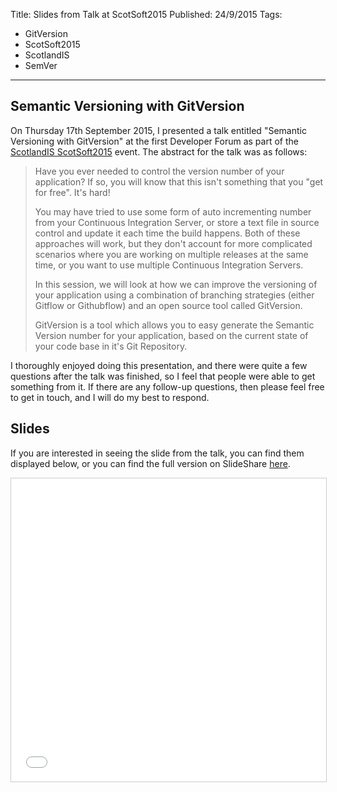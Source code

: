 Title: Slides from Talk at ScotSoft2015
Published: 24/9/2015
Tags: 
  - GitVersion
  - ScotSoft2015
  - ScotlandIS
  - SemVer
---

## Semantic Versioning with GitVersion
On Thursday 17th September 2015, I presented a talk entitled "Semantic Versioning with GitVersion" at the first Developer Forum as part of the [ScotlandIS ScotSoft2015](http://www.scotlandis.com/scotsoft2015/) event.  The abstract for the talk was as follows:

<blockquote>
Have you ever needed to control the version number of your application?  If so, you will know that this isn't something that you "get for free".  It's hard!

You may have tried to use some form of auto incrementing number from your Continuous Integration Server, or store a text file in source control and update it each time the build happens.  Both of these approaches will work, but they don't account for more complicated scenarios where you are working on multiple releases at the same time, or you want to use multiple Continuous Integration Servers.

In this session, we will look at how we can improve the versioning of your application using a combination of branching strategies (either Gitflow or Githubflow) and an open source tool called GitVersion.  

GitVersion is a tool which allows you to easy generate the Semantic Version number for your application, based on the current state of your code base in it's Git Repository.
</blockquote>

<!--more-->

I thoroughly enjoyed doing this presentation, and there were quite a few questions after the talk was finished, so I feel that people were able to get something from it.  If there are any follow-up questions, then please feel free to get in touch, and I will do my best to respond.

## Slides
If you are interested in seeing the slide from the talk, you can find them displayed below, or you can find the full version on SlideShare [here](http://www.slideshare.net/gep13/semantic-versioning-with-gitversion).

<iframe src="//www.slideshare.net/slideshow/embed_code/key/HzZm8AmIJpZ0Sf" width="595" height="485" frameborder="0" marginwidth="0" marginheight="0" scrolling="no" style="border:1px solid #CCC; border-width:1px; margin-bottom:5px; max-width: 100%;" allowfullscreen> </iframe> <div style="margin-bottom:5px"></div>
